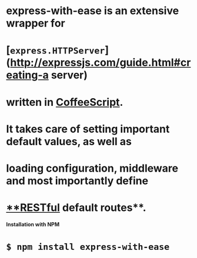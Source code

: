 # **express-with-ease** is an extensive wrapper for
# [`express.HTTPServer`](http://expressjs.com/guide.html#creating-a server)
# written in [CoffeeScript](http://coffeescript.org).
#
# It takes care of setting important default values, as well as
# loading configuration, middleware and most importantly define
# [**RESTful](http://en.wikipedia.org/wiki/Representational_state_transfer) default routes**.

#### Installation with NPM
#
#	`$ npm install express-with-ease`

